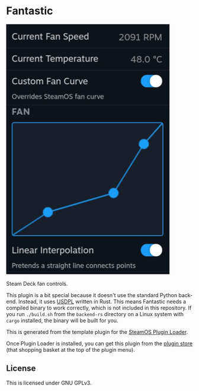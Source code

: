 # Fantastic

![plugin_demo](./assets/ui.png)

Steam Deck fan controls.

This plugin is a bit special because it doesn't use the standard Python back-end.
Instead, it uses [USDPL](https://github.com/NGnius/usdpl-rs) written in Rust.
This means Fantastic needs a compiled binary to work correctly, which is not included in this repository.
If you run `./build.sh` from the `backend-rs` directory on a Linux system with `cargo` installed, the binary will be built for you.

This is generated from the template plugin for the [SteamOS Plugin Loader](https://github.com/SteamDeckHomebrew/decky-plugin-template).

Once Plugin Loader is installed, you can get this plugin from the [plugin store](https://plugins.deckbrew.xyz/) (that shopping basket at the top of the plugin menu).

## License

This is licensed under GNU GPLv3.

